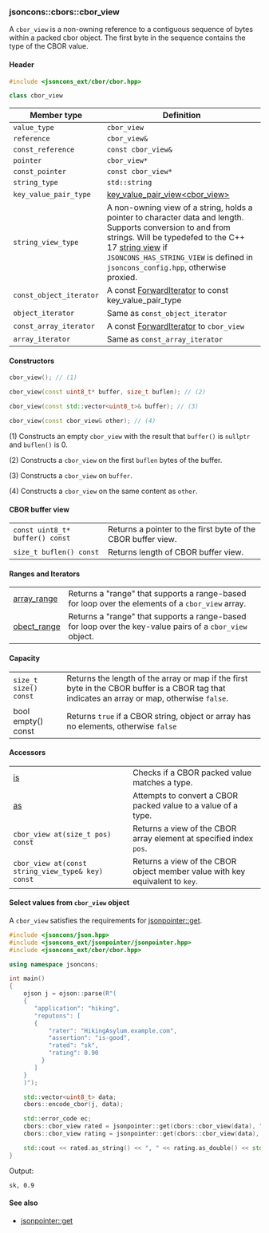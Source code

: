 ### jsoncons::cbors::cbor_view

A `cbor_view` is a non-owning reference to a contiguous sequence of bytes within a packed cbor object.
The first byte in the sequence contains the type of the CBOR value.

#### Header
```c++
#include <jsoncons_ext/cbor/cbor.hpp>

class cbor_view
```

Member type          |Definition
---------------------|------------------------------
`value_type`         |`cbor_view`
`reference`          |`cbor_view&`
`const_reference`    |`const cbor_view&`
`pointer`            |`cbor_view*`
`const_pointer`      |`const cbor_view*`
`string_type`        |`std::string`
`key_value_pair_type`|[key_value_pair_view<cbor_view>](cbor_view/key_value_pair_view.md)
`string_view_type`   |A non-owning view of a string, holds a pointer to character data and length. Supports conversion to and from strings. Will be typedefed to the C++ 17 [string view](http://en.cppreference.com/w/cpp/string/basic_string_view) if `JSONCONS_HAS_STRING_VIEW` is defined in `jsoncons_config.hpp`, otherwise proxied. 
`const_object_iterator`|A const [ForwardIterator](http://en.cppreference.com/w/cpp/concept/ForwardIterator) to const key_value_pair_type
`object_iterator`|Same as `const_object_iterator`
`const_array_iterator`|A const [ForwardIterator](http://en.cppreference.com/w/cpp/concept/ForwardIterator) to `cbor_view`
`array_iterator`|Same as `const_array_iterator`

#### Constructors

```c++
cbor_view(); // (1)

cbor_view(const uint8_t* buffer, size_t buflen); // (2)

cbor_view(const std::vector<uint8_t>& buffer); // (3)

cbor_view(const cbor_view& other); // (4)
```

(1) Constructs an empty `cbor_view` with the result that `buffer()` is `nullptr` and `buflen()` is 0.

(2) Constructs a `cbor_view` on the first `buflen` bytes of the buffer.

(3) Constructs a `cbor_view` on `buffer`.

(4) Constructs a `cbor_view` on the same content as `other`.

#### CBOR buffer view

<table border="0">
  <tr>
    <td><code>const uint8_t* buffer() const</code></td>
    <td>Returns a pointer to the first byte of the CBOR buffer view.</td> 
  </tr>
  <tr>
    <td><code>size_t buflen() const</code></td>
    <td>Returns length of CBOR buffer view.</td> 
  </tr>
</table>

#### Ranges and Iterators

<table border="0">
  <tr>
    <td><a href="cbor_view/array_range.md">array_range</a></td>
    <td>Returns a "range" that supports a range-based for loop over the elements of a <code>cbor_view</code> array.</td> 
  </tr>
  <tr>
    <td><a href="cbor_view/object_range.md">obect_range</a></td>
    <td>Returns a "range" that supports a range-based for loop over the key-value pairs of a <code>cbor_view</code> object.</td> 
  </tr>
</table>

#### Capacity

<table border="0">
  <tr>
    <td><code>size_t size() const</code></td>
    <td>Returns the length of the array or map if the first byte in the CBOR buffer is a CBOR tag that indicates an array or map, otherwise <code>false</code>.</td> 
  </tr>
  <tr>
    <td><a>bool empty() const</a></td>
    <td>Returns <code>true</code> if a CBOR string, object or array has no elements, otherwise <code>false</code></td> 
  </tr>
</table>

#### Accessors

<table border="0">
  <tr>
    <td><a href="cbor_view/is.md">is</a></td>
    <td>Checks if a CBOR packed value matches a type.</td> 
  </tr>
  <tr>
    <td><a href="cbor_view/as.md">as</a></td>
    <td>Attempts to convert a CBOR packed value to a value of a type.</td> 
  </tr>
  <tr>
    <td><code>cbor_view at(size_t pos) const</code></td>
    <td>Returns a view of the CBOR array element at specified index <code>pos</code>.</td> 
  </tr>
  <tr>
    <td><code>cbor_view at(const string_view_type& key) const</code></td>
    <td>Returns a view of the CBOR object member value with key equivalent to <code>key</code>.</td> 
  </tr>
</table>

#### Select values from `cbor_view` object

A `cbor_view` satisfies the requirements for [jsonpointer::get](../jsonpointer/get.md).

```c++
#include <jsoncons/json.hpp>
#include <jsoncons_ext/jsonpointer/jsonpointer.hpp>
#include <jsoncons_ext/cbor/cbor.hpp>

using namespace jsoncons;

int main()
{
    ojson j = ojson::parse(R"(
    {
       "application": "hiking",
       "reputons": [
       {
           "rater": "HikingAsylum.example.com",
           "assertion": "is-good",
           "rated": "sk",
           "rating": 0.90
         }
       ]
    }
    )");

    std::vector<uint8_t> data;
    cbors::encode_cbor(j, data);

    std::error_code ec;
    cbors::cbor_view rated = jsonpointer::get(cbors::cbor_view(data), "/reputons/0/rated", ec);
    cbors::cbor_view rating = jsonpointer::get(cbors::cbor_view(data), "/reputons/0/rating", ec);

    std::cout << rated.as_string() << ", " << rating.as_double() << std::endl;
}
```

Output:

```
sk, 0.9
```

#### See also

- [jsonpointer::get](../jsonpointer/get.md)

